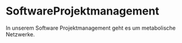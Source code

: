 SoftwareProjektmanagement
=========================

In unserem Software Projektmanagement geht es um metabolische Netzwerke.
